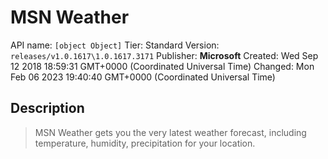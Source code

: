 # MSN Weather
API name: `[object Object]`
Tier: Standard
Version: `releases/v1.0.1617\1.0.1617.3171`
Publisher: **Microsoft**
Created: Wed Sep 12 2018 18:59:31 GMT+0000 (Coordinated Universal Time)
Changed: Mon Feb 06 2023 19:40:40 GMT+0000 (Coordinated Universal Time)

## Description
> MSN Weather gets you the very latest weather forecast, including temperature, humidity, precipitation for your location.
